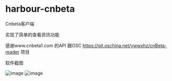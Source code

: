 # harbour-cnbeta

Cnbeta客户端

实现了简单的查看资讯功能

感谢www.cnbeta1.com 的API 跟OSC https://git.oschina.net/ywwxhz/cnBeta-reader 项目


软件截图

![image](https://openrepos.net/sites/default/files/packages/2414/screenshot-screenshot-15-10-02-21-21-35.png)
![image](https://openrepos.net/sites/default/files/packages/2414/screenshot-screenshot-20-06-15-10-48-27.png)
